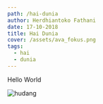 ```yaml
---
path: /hai-dunia
author: Herdhiantoko Fathani
date: 17-10-2018
title: Hai Dunia
cover: /assets/ava_fokus.png
tags:
  - hai
  - dunia
---
```

Hello World

![hudang](/assets/ava_fokus.png)
